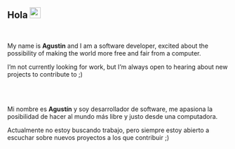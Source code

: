## Hola <img src="https://media.giphy.com/media/hvRJCLFzcasrR4ia7z/giphy.gif" width="25px">

<br />

My name is **Agustin** and I am a software developer, excited about the possibility of making the world more free and fair from a computer. 

I’m not currently looking for work, but I’m always open to hearing about new projects to contribute to ;)

<br />
<br />

Mi nombre es **Agustín** y soy desarrollador de software, me apasiona la posibilidad de hacer al mundo más libre y justo desde una computadora. 

Actualmente no estoy buscando trabajo, pero siempre estoy abierto a escuchar sobre nuevos proyectos a los que contribuir ;)